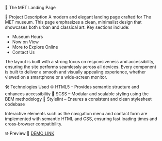 🎨 The MET Landing Page

📝 Project Description
A modern and elegant landing page crafted for The MET museum. This page emphasizes a clean, minimalist design that showcases both urban and classical art. Key sections include:

- Museum Hours
- Now on View
- More to Explore Online
- Contact Us

The layout is built with a strong focus on responsiveness and accessibility, ensuring the site performs seamlessly across all devices. Every component is built to deliver a smooth and visually appealing experience, whether viewed on a smartphone or a wide-screen monitor.

🛠️ Technologies Used
⚙️ HTML5 – Provides semantic structure and enhances accessibility
🎨 SCSS – Modular and scalable styling using the BEM methodology
🧹 Stylelint – Ensures a consistent and clean stylesheet codebase

Interactive elements such as the navigation menu and contact form are implemented with semantic HTML and CSS, ensuring fast loading times and cross-browser compatibility.

🌐 Preview
🔗 [DEMO LINK](https://daniil-trusov.github.io/the-met-landing-page/)
